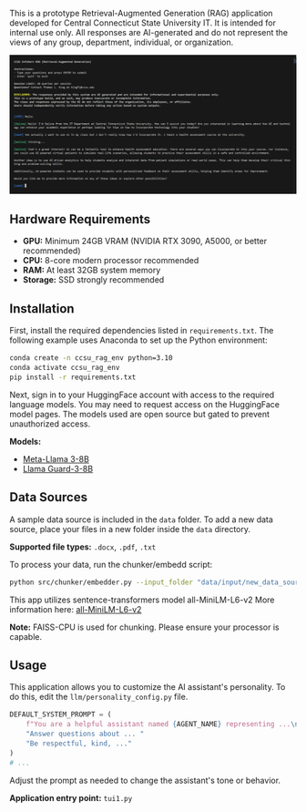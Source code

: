 This is a prototype Retrieval-Augmented Generation (RAG) application developed for Central Connecticut State University IT. It is intended for internal use only. All responses are AI-generated and do not represent the views of any group, department, individual, or organization.

![Screenshot of CCSU RAG Application Running](sample/Screenshot%202025-07-08%20132307.png)

## Hardware Requirements

- **GPU:** Minimum 24GB VRAM (NVIDIA RTX 3090, A5000, or better recommended)
- **CPU:** 8-core modern processor recommended
- **RAM:** At least 32GB system memory
- **Storage:** SSD strongly recommended

## Installation

First, install the required dependencies listed in `requirements.txt`. The following example uses Anaconda to set up the Python environment:

```bash
conda create -n ccsu_rag_env python=3.10
conda activate ccsu_rag_env
pip install -r requirements.txt
```

Next, sign in to your HuggingFace account with access to the required language models. You may need to request access on the HuggingFace model pages. The models used are open source but gated to prevent unauthorized access.

**Models:**
- [Meta-Llama 3-8B](https://huggingface.co/meta-llama/Meta-Llama-3-8B)
- [Llama Guard-3-8B](https://huggingface.co/meta-llama/Llama-Guard-3-8B)

## Data Sources

A sample data source is included in the `data` folder. To add a new data source, place your files in a new folder inside the `data` directory.

**Supported file types:** `.docx`, `.pdf`, `.txt`

To process your data, run the chunker/embedd script:

```bash
python src/chunker/embedder.py --input_folder "data/input/new_data_source" --output_store "data/vector_db/new_data_source_vector_store"
```

This app utilizes sentence-transformers model all-MiniLM-L6-v2
More information here: [all-MiniLM-L6-v2](https://huggingface.co/sentence-transformers/all-MiniLM-L6-v2)

**Note:** FAISS-CPU is used for chunking. Please ensure your processor is capable.

## Usage

This application allows you to customize the AI assistant's personality. To do this, edit the `llm/personality_config.py` file.

```python
DEFAULT_SYSTEM_PROMPT = (
    f"You are a helpful assistant named {AGENT_NAME} representing ...\n"
    "Answer questions about ... "
    "Be respectful, kind, ..."
)
# ...
```

Adjust the prompt as needed to change the assistant's tone or behavior.

**Application entry point:** `tui1.py`